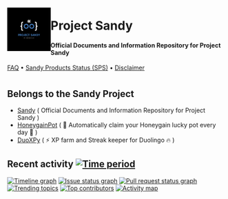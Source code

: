 <picture><img align="left" src="Img/Sandy/SmallLogo.png" width="20%"/></picture>
<h1>Project Sandy</h1>
<h4>Official Documents and Information Repository for Project Sandy</h4>

<p align="left">
  <a href="Docs/Sandy/FAQ.md">FAQ</a> 
  •
  <a href="SECURITY.md">Sandy Products Status (SPS)</a>        
  •
  <a href="#disclaimer">Disclaimer</a>
</p>

#

## Belongs to the Sandy Project

- [Sandy](https://github.com/gorouflex/Sandy/) ( Official Documents and Information Repository for Project Sandy )
- [HoneygainPot](https://github.com/gorouflex/HoneygainPot/) ( 🐝 Automatically claim your Honeygain lucky pot every day 🍯 )
- [DuoXPy](https://github.com/gorouflex/DuoXPy/) ( ⚡️ XP farm and Streak keeper for Duolingo 🔥 )

## Recent activity [![Time period](https://images.repography.com/44739709/gorouflex/Sandy/recent-activity/an3FJkJgAVnWqVv40zBjmjHq8PtTFc7YHBuLtpqSmJo/bu9SAte2as-7VXC8Rn4KsTtQ9LcrSEpBoc_W7aBqibQ_badge.svg)](https://repography.com)
[![Timeline graph](https://images.repography.com/44739709/gorouflex/Sandy/recent-activity/an3FJkJgAVnWqVv40zBjmjHq8PtTFc7YHBuLtpqSmJo/bu9SAte2as-7VXC8Rn4KsTtQ9LcrSEpBoc_W7aBqibQ_timeline.svg)](https://github.com/gorouflex/Sandy/commits)
[![Issue status graph](https://images.repography.com/44739709/gorouflex/Sandy/recent-activity/an3FJkJgAVnWqVv40zBjmjHq8PtTFc7YHBuLtpqSmJo/bu9SAte2as-7VXC8Rn4KsTtQ9LcrSEpBoc_W7aBqibQ_issues.svg)](https://github.com/gorouflex/Sandy/issues)
[![Pull request status graph](https://images.repography.com/44739709/gorouflex/Sandy/recent-activity/an3FJkJgAVnWqVv40zBjmjHq8PtTFc7YHBuLtpqSmJo/bu9SAte2as-7VXC8Rn4KsTtQ9LcrSEpBoc_W7aBqibQ_prs.svg)](https://github.com/gorouflex/Sandy/pulls)
[![Trending topics](https://images.repography.com/44739709/gorouflex/Sandy/recent-activity/an3FJkJgAVnWqVv40zBjmjHq8PtTFc7YHBuLtpqSmJo/bu9SAte2as-7VXC8Rn4KsTtQ9LcrSEpBoc_W7aBqibQ_words.svg)](https://github.com/gorouflex/Sandy/commits)
[![Top contributors](https://images.repography.com/44739709/gorouflex/Sandy/recent-activity/an3FJkJgAVnWqVv40zBjmjHq8PtTFc7YHBuLtpqSmJo/bu9SAte2as-7VXC8Rn4KsTtQ9LcrSEpBoc_W7aBqibQ_users.svg)](https://github.com/gorouflex/Sandy/graphs/contributors)
[![Activity map](https://images.repography.com/44739709/gorouflex/Sandy/recent-activity/an3FJkJgAVnWqVv40zBjmjHq8PtTFc7YHBuLtpqSmJo/bu9SAte2as-7VXC8Rn4KsTtQ9LcrSEpBoc_W7aBqibQ_map.svg)](https://github.com/gorouflex/Sandy/commits)
